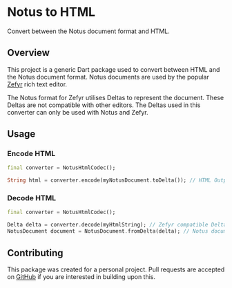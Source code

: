 # Notus to HTML

Convert between the Notus document format and HTML.

## Overview

This project is a generic Dart package used to convert between HTML and the Notus document format. Notus documents are used by the popular [Zefyr](https://github.com/memspace/zefyr) rich text editor.

The Notus format for Zefyr utilises Deltas to represent the document. These Deltas are not compatible with other editors. The Deltas used in this converter can only be used with Notus and Zefyr.

## Usage

### Encode HTML
```dart
final converter = NotusHtmlCodec();

String html = converter.encode(myNotusDocument.toDelta()); // HTML Output
```
### Decode HTML
```dart
final converter = NotusHtmlCodec();

Delta delta = converter.decode(myHtmlString); // Zefyr compatible Delta
NotusDocument document = NotusDocument.fromDelta(delta); // Notus document ready to be loaded into Zefyr
```

## Contributing

This package was created for a personal project. Pull requests are accepted on [GitHub](https://github.com/JacobWrenn/notus_to_html) if you are interested in building upon this.
